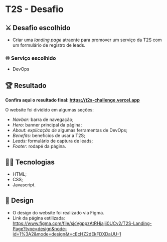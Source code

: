 # T2S - Desafio

## ⚔️ Desafio escolhido

- Criar uma _landing page_ atraente para promover um serviço da T2S com um formulário de registro de leads.

### ♾️ Serviço escolhido

- DevOps

## 🏆 Resultado

**Confira aqui o resultado final: https://t2s-challenge.vercel.app**

O website foi dividido em algumas seções:

- _Navbar:_ barra de navegação;
- _Hero:_ banner principal da página;
- _About: explicação de_ algumas ferramentas de DevOps;
- _Benefits:_ benefícios de usar a T2S;
- _Leads:_ formulário de captura de leads;
- _Footer:_ rodapé da página.

## 🧑‍💻 Tecnologias

- HTML;
- CSS;
- Javascript.

## 🎨 Design

- O design do website foi realizado via Figma.
- Link da página estilizada: https://www.figma.com/file/sjcVgppzAtRHjajii0UCv2/T2S-Landing-Page?type=design&node-id=1%3A2&mode=design&t=cEcHZ2dEkFDXDaUU-1
